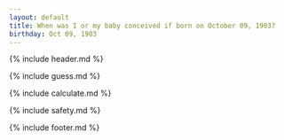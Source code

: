 ```yaml
---
layout: default
title: When was I or my baby conceived if born on October 09, 1903?
birthday: Oct 09, 1903
---
```


{% include header.md %}

{% include guess.md %}

{% include calculate.md %}

{% include safety.md %}

{% include footer.md %}



